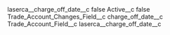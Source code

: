 <?xml version="1.0" encoding="UTF-8"?>
<CustomMetadata xmlns="http://soap.sforce.com/2006/04/metadata" xmlns:xsi="http://www.w3.org/2001/XMLSchema-instance" xmlns:xsd="http://www.w3.org/2001/XMLSchema">
    <label>laserca__charge_off_date__c</label>
    <protected>false</protected>
    <values>
        <field>Active__c</field>
        <value xsi:type="xsd:boolean">false</value>
    </values>
    <values>
        <field>Trade_Account_Changes_Field__c</field>
        <value xsi:type="xsd:string">charge_off_date__c</value>
    </values>
    <values>
        <field>Trade_Account_Field__c</field>
        <value xsi:type="xsd:string">laserca__charge_off_date__c</value>
    </values>
</CustomMetadata>
